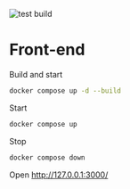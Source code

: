 ![test build](https://github.com/Power-Rangers-3/Front-end/actions/workflows/test-build.yml/badge.svg?branch=dev)

# Front-end

Build and start

```bash
docker compose up -d --build
```

Start

```bash
docker compose up
```

Stop

```bash
docker compose down
```

Open http://127.0.0.1:3000/
